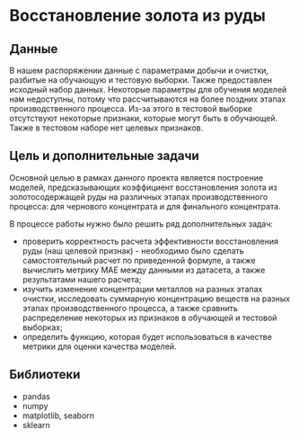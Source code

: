 # Восстановление золота из руды

## Данные
В нашем распоряжении данные с параметрами добычи и очистки, разбитые на обучающую и тестовую выборки. Также предоставлен исходный набор данных. Некоторые параметры для обучения моделей нам недоступны, потому что рассчитываются на более поздних этапах производственного процесса. Из-за этого в тестовой выборке отсутствуют некоторые признаки, которые могут быть в обучающей. Также в тестовом наборе нет целевых признаков.

## Цель и дополнительные задачи
Основной целью в рамках данного проекта является построение моделей, предсказывающих коэффициент восстановления золота из золотосодержащей руды на различных этапах производственного процесса: для чернового концентрата и для финального концентрата. 

В процессе работы нужно было решить ряд дополнительных задач:
- проверить корректность расчета эффективности восстановления руды (наш целевой признак) - необходимо было сделать самостоятельный расчет по приведенной формуле, а также вычислить метрику MAE между данными из датасета, а также результатами нашего расчета;
-  изучить изменение концентрации металлов на разных этапах очистки, исследовать суммарную концентрацию веществ на разных этапах производственного процесса, а также сравнить распределение некоторых из признаков в обучающей и тестовой выборках;
- определить функцию, которая будет использоваться в качестве метрики для оценки качества моделей.

## Библиотеки
- pandas
- numpy
- matplotlib, seaborn
- sklearn